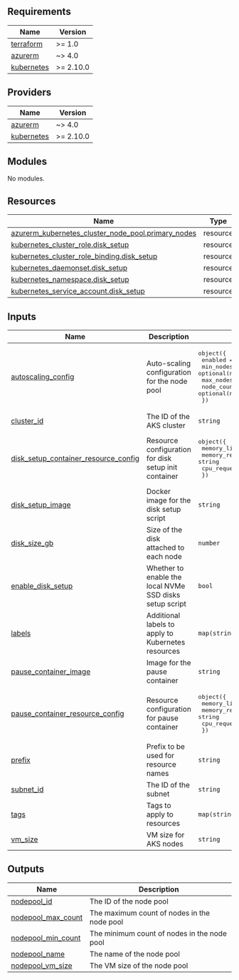 ## Requirements

| Name | Version |
|------|---------|
| <a name="requirement_terraform"></a> [terraform](#requirement\_terraform) | >= 1.0 |
| <a name="requirement_azurerm"></a> [azurerm](#requirement\_azurerm) | ~> 4.0 |
| <a name="requirement_kubernetes"></a> [kubernetes](#requirement\_kubernetes) | >= 2.10.0 |

## Providers

| Name | Version |
|------|---------|
| <a name="provider_azurerm"></a> [azurerm](#provider\_azurerm) | ~> 4.0 |
| <a name="provider_kubernetes"></a> [kubernetes](#provider\_kubernetes) | >= 2.10.0 |

## Modules

No modules.

## Resources

| Name | Type |
|------|------|
| [azurerm_kubernetes_cluster_node_pool.primary_nodes](https://registry.terraform.io/providers/hashicorp/azurerm/latest/docs/resources/kubernetes_cluster_node_pool) | resource |
| [kubernetes_cluster_role.disk_setup](https://registry.terraform.io/providers/hashicorp/kubernetes/latest/docs/resources/cluster_role) | resource |
| [kubernetes_cluster_role_binding.disk_setup](https://registry.terraform.io/providers/hashicorp/kubernetes/latest/docs/resources/cluster_role_binding) | resource |
| [kubernetes_daemonset.disk_setup](https://registry.terraform.io/providers/hashicorp/kubernetes/latest/docs/resources/daemonset) | resource |
| [kubernetes_namespace.disk_setup](https://registry.terraform.io/providers/hashicorp/kubernetes/latest/docs/resources/namespace) | resource |
| [kubernetes_service_account.disk_setup](https://registry.terraform.io/providers/hashicorp/kubernetes/latest/docs/resources/service_account) | resource |

## Inputs

| Name | Description | Type | Default | Required |
|------|-------------|------|---------|:--------:|
| <a name="input_autoscaling_config"></a> [autoscaling\_config](#input\_autoscaling\_config) | Auto-scaling configuration for the node pool | <pre>object({<br/>    enabled    = bool<br/>    min_nodes  = optional(number)<br/>    max_nodes  = optional(number)<br/>    node_count = optional(number)<br/>  })</pre> | <pre>{<br/>  "enabled": true,<br/>  "max_nodes": 10,<br/>  "min_nodes": 1,<br/>  "node_count": null<br/>}</pre> | no |
| <a name="input_cluster_id"></a> [cluster\_id](#input\_cluster\_id) | The ID of the AKS cluster | `string` | n/a | yes |
| <a name="input_disk_setup_container_resource_config"></a> [disk\_setup\_container\_resource\_config](#input\_disk\_setup\_container\_resource\_config) | Resource configuration for disk setup init container | <pre>object({<br/>    memory_limit   = string<br/>    memory_request = string<br/>    cpu_request    = string<br/>  })</pre> | <pre>{<br/>  "cpu_request": "50m",<br/>  "memory_limit": "128Mi",<br/>  "memory_request": "128Mi"<br/>}</pre> | no |
| <a name="input_disk_setup_image"></a> [disk\_setup\_image](#input\_disk\_setup\_image) | Docker image for the disk setup script | `string` | `"materialize/ephemeral-storage-setup-image:v0.1.2"` | no |
| <a name="input_disk_size_gb"></a> [disk\_size\_gb](#input\_disk\_size\_gb) | Size of the disk attached to each node | `number` | n/a | yes |
| <a name="input_enable_disk_setup"></a> [enable\_disk\_setup](#input\_enable\_disk\_setup) | Whether to enable the local NVMe SSD disks setup script | `bool` | `false` | no |
| <a name="input_labels"></a> [labels](#input\_labels) | Additional labels to apply to Kubernetes resources | `map(string)` | `{}` | no |
| <a name="input_pause_container_image"></a> [pause\_container\_image](#input\_pause\_container\_image) | Image for the pause container | `string` | `"mcr.microsoft.com/oss/kubernetes/pause:3.6"` | no |
| <a name="input_pause_container_resource_config"></a> [pause\_container\_resource\_config](#input\_pause\_container\_resource\_config) | Resource configuration for pause container | <pre>object({<br/>    memory_limit   = string<br/>    memory_request = string<br/>    cpu_request    = string<br/>  })</pre> | <pre>{<br/>  "cpu_request": "1m",<br/>  "memory_limit": "8Mi",<br/>  "memory_request": "8Mi"<br/>}</pre> | no |
| <a name="input_prefix"></a> [prefix](#input\_prefix) | Prefix to be used for resource names | `string` | n/a | yes |
| <a name="input_subnet_id"></a> [subnet\_id](#input\_subnet\_id) | The ID of the subnet | `string` | n/a | yes |
| <a name="input_tags"></a> [tags](#input\_tags) | Tags to apply to resources | `map(string)` | `{}` | no |
| <a name="input_vm_size"></a> [vm\_size](#input\_vm\_size) | VM size for AKS nodes | `string` | n/a | yes |

## Outputs

| Name | Description |
|------|-------------|
| <a name="output_nodepool_id"></a> [nodepool\_id](#output\_nodepool\_id) | The ID of the node pool |
| <a name="output_nodepool_max_count"></a> [nodepool\_max\_count](#output\_nodepool\_max\_count) | The maximum count of nodes in the node pool |
| <a name="output_nodepool_min_count"></a> [nodepool\_min\_count](#output\_nodepool\_min\_count) | The minimum count of nodes in the node pool |
| <a name="output_nodepool_name"></a> [nodepool\_name](#output\_nodepool\_name) | The name of the node pool |
| <a name="output_nodepool_vm_size"></a> [nodepool\_vm\_size](#output\_nodepool\_vm\_size) | The VM size of the node pool |
